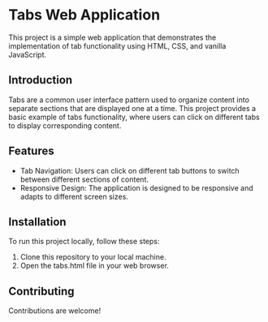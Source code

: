 # Tabs Web Application
This project is a simple web application that demonstrates the implementation of tab functionality 
using HTML, CSS, and vanilla JavaScript.

## Introduction
Tabs are a common user interface pattern used to organize content into separate sections that are 
displayed one at a time. This project provides a basic example of tabs functionality, 
where users can click on different tabs to display corresponding content.

## Features
* Tab Navigation: Users can click on different tab buttons to switch between different sections of content.
* Responsive Design: The application is designed to be responsive and adapts to different screen sizes.
  
## Installation
To run this project locally, follow these steps:

1. Clone this repository to your local machine.
2. Open the tabs.html file in your web browser.

## Contributing
Contributions are welcome!
